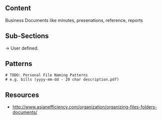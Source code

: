 ## Content

Business Documents like minutes, presenations, reference, reports



## Sub-Sections

→ User defined.



## Patterns



```
# TODO: Personal File Naming Patterns
# e.g. bills (yyyy-mm-dd - 20 char description.pdf)
```



## Resources

- http://www.asianefficiency.com/organization/organizing-files-folders-documents/

